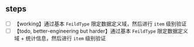## steps

- [ ] 【working】通过基本 `FeildType` 限定数据定义域，然后进行 `item` 级别验证
- [ ] 【todo, better-engineering but harder】通过基本 `FeildType` 限定数据定义域 + 统计信息，然后进行 `item` 级别验证
